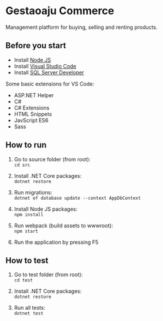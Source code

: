 # Gestaoaju Commerce

Management platform for buying, selling and renting products.

## Before you start

- Install [Node JS](https://nodejs.org/)
- Install [Visual Studio Code](https://code.visualstudio.com/)
- Install [SQL Server Developer](https://www.microsoft.com/en-us/sql-server/sql-server-downloads)

Some basic extensions for VS Code:

- ASP.NET Helper
- C#
- C# Extensions
- HTML Snippets
- JavScript ES6
- Sass

## How to run

1. Go to source folder (from root):  
`cd src`

2. Install .NET Core packages:  
`dotnet restore`

3. Run migrations:  
`dotnet ef database update --context AppDbContext`

4. Install Node JS packages:  
`npm install`

5. Run webpack (build assets to wwwroot):  
`npm start`

6. Run the application by pressing F5

## How to test

1. Go to test folder (from root):  
`cd test`

2. Install .NET Core packages:  
`dotnet restore`

3. Run all tests:  
`dotnet test`
